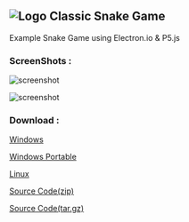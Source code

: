 
## ![Logo][logo] Classic Snake Game

Example Snake Game using Electron.io & P5.js

### ScreenShots :

![screenshot][ss1]

![screenshot][ss2]


### Download :

[Windows](https://github.com/alpcoskun/snake/releases/download/v0.2.1/Snake-win32.exe)

[Windows Portable](https://github.com/alpcoskun/snake/releases/download/v0.2.1/Snake-win32-portable.zip)

[Linux](https://github.com/alpcoskun/snake/releases/download/v0.2.1/Snake-linux.zip)

[Source Code(zip)](https://github.com/alpcoskun/snake/archive/v0.2.1.zip)

[Source Code(tar.gz)](https://github.com/alpcoskun/snake/archive/v0.2.1.tar.gz)

[logo]: {{site.baseurl}}/assets/snake.png
[ss1]: {{site.baseurl}}/assets/ss.png
[ss2]: {{site.baseurl}}/assets/ss2.png
